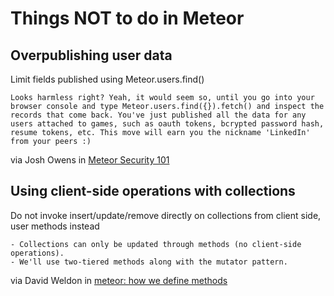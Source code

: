 # Things **NOT** to do in Meteor

## Overpublishing user data

Limit fields published using Meteor.users.find()

```
Looks harmless right? Yeah, it would seem so, until you go into your browser console and type Meteor.users.find({}).fetch() and inspect the records that come back. You've just published all the data for any users attached to games, such as oauth tokens, bcrypted password hash, resume tokens, etc. This move will earn you the nickname 'LinkedIn' from your peers :)
```
via Josh Owens in [Meteor Security 101](http://joshowens.me/meteor-security-101/)

## Using client-side operations with collections

Do not invoke insert/update/remove directly on collections from client side, user methods instead

```
- Collections can only be updated through methods (no client-side operations).
- We'll use two-tiered methods along with the mutator pattern.
```
via David Weldon in [meteor: how we define methods](https://dweldon.silvrback.com/methods) 

  